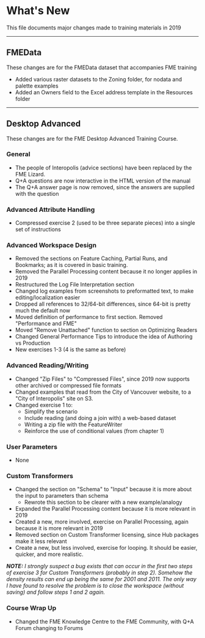 # What's New #
This file documents major changes made to training materials in 2019

---

## FMEData ##
These changes are for the FMEData dataset that accompanies FME training

- Added various raster datasets to the Zoning folder, for nodata and palette examples
- Added an Owners field to the Excel address template in the Resources folder

---

## Desktop Advanced ##
These changes are for the FME Desktop Advanced Training Course.

### General ###
- The people of Interopolis (advice sections) have been replaced by the FME Lizard. 
- Q+A questions are now interactive in the HTML version of the manual
- The Q+A answer page is now removed, since the answers are supplied with the question

### Advanced Attribute Handling ###
- Compressed exercise 2 (used to be three separate pieces) into a single set of instructions

### Advanced Workspace Design ###
- Removed the sections on Feature Caching, Partial Runs, and Bookmarks; as it is covered in basic training.
- Removed the Parallel Processing content because it no longer applies in 2019
- Restructured the Log File Interpretation section
- Changed log examples from screenshots to preformatted text, to make editing/localization easier
- Dropped all references to 32/64-bit differences, since 64-bit is pretty much the default now
- Moved definition of performance to first section. Removed "Performance and FME"
- Moved "Remove Unattached" function to section on Optimizing Readers
- Changed General Performance Tips to introduce the idea of Authoring vs Production
- New exercises 1-3 (4 is the same as before)

### Advanced Reading/Writing ###
- Changed "Zip Files" to "Compressed Files", since 2019 now supports other archived or compressed file formats
- Changed examples that read from the City of Vancouver website, to a "City of Interopolis" site on S3.
- Changed exercise 1 to:
	- Simplify the scenario
	- Include reading (and doing a join with) a web-based dataset
	- Writing a zip file with the FeatureWriter
	- Reinforce the use of conditional values (from chapter 1)

### User Parameters ###
- None

### Custom Transformers ###
- Changed the section on "Schema" to "Input" because it is more about the input to parameters than schema
	- Rewrote this section to be clearer with a new example/analogy
- Expanded the Parallel Processing content because it is more relevant in 2019
- Created a new, more involved, exercise on Parallel Processing, again because it is more relevant in 2019
- Removed section on Custom Transformer licensing, since Hub packages make it less relevant
- Create a new, but less involved, exercise for looping. It should be easier, quicker, and more realistic.


***NOTE:*** *I strongly suspect a bug exists that can occur in the first two steps of exercise 3 for Custom Transformers (probably in step 2). Somehow the density results can end up being the same for 2001 and 2011. The only way I have found to resolve the problem is to close the workspace (without saving) and follow steps 1 and 2 again.*

### Course Wrap Up ###
- Changed the FME Knowledge Centre to the FME Community, with Q+A Forum changing to Forums 
